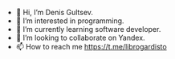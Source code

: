 - 👋 Hi, I’m Denis Gultsev.
- 👀 I’m interested in programming.
- 🌱 I’m currently learning software developer.
- 💞️ I’m looking to collaborate on Yandex.
- 📫 How to reach me https://t.me/librogardisto

<!---
DenisGultsev/DenisGultsev is a ✨ special ✨ repository because its `README.md` (this file) appears on your GitHub profile.
You can click the Preview link to take a look at your changes.
---> 
